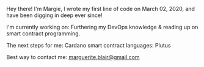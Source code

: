 Hey there! I'm Margie, I wrote my first line of code on March 02, 2020, and have been digging in deep ever since!

I'm currently working on: Furthering my DevOps knowledge & reading up on smart contract programming. <br>

The next steps for me: Cardano smart contract languages: Plutus <br>

Best way to contact me: marguerite.blair@gmail.com


